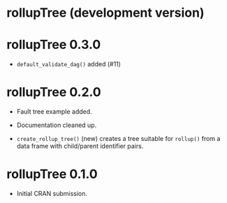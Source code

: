 # rollupTree (development version)

# rollupTree 0.3.0

* `default_validate_dag()` added (#11)

# rollupTree 0.2.0

* Fault tree example added.

* Documentation cleaned up.

* `create_rollup_tree()` (new) creates a tree suitable for `rollup()` from a data
    frame with child/parent identifier pairs.

# rollupTree 0.1.0

* Initial CRAN submission.

